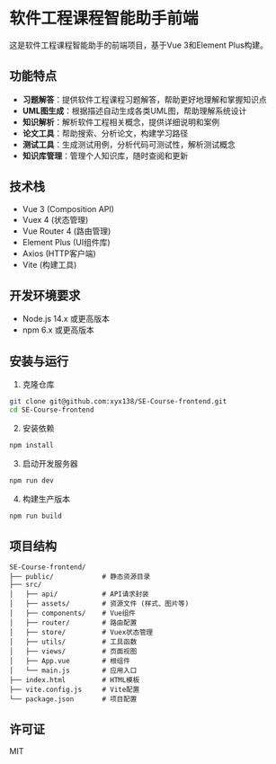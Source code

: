 # 软件工程课程智能助手前端

这是软件工程课程智能助手的前端项目，基于Vue 3和Element Plus构建。

## 功能特点

- **习题解答**：提供软件工程课程习题解答，帮助更好地理解和掌握知识点
- **UML图生成**：根据描述自动生成各类UML图，帮助理解系统设计
- **知识解析**：解析软件工程相关概念，提供详细说明和案例
- **论文工具**：帮助搜索、分析论文，构建学习路径
- **测试工具**：生成测试用例，分析代码可测试性，解析测试概念
- **知识库管理**：管理个人知识库，随时查阅和更新

## 技术栈

- Vue 3 (Composition API)
- Vuex 4 (状态管理)
- Vue Router 4 (路由管理)
- Element Plus (UI组件库)
- Axios (HTTP客户端)
- Vite (构建工具)

## 开发环境要求

- Node.js 14.x 或更高版本
- npm 6.x 或更高版本

## 安装与运行

1. 克隆仓库
```bash
git clone git@github.com:xyx138/SE-Course-frontend.git
cd SE-Course-frontend
```

2. 安装依赖
```bash
npm install
```

3. 启动开发服务器
```bash
npm run dev
```

4. 构建生产版本
```bash
npm run build
```

## 项目结构

```
SE-Course-frontend/
├── public/            # 静态资源目录
├── src/
│   ├── api/           # API请求封装
│   ├── assets/        # 资源文件 (样式、图片等)
│   ├── components/    # Vue组件
│   ├── router/        # 路由配置
│   ├── store/         # Vuex状态管理
│   ├── utils/         # 工具函数
│   ├── views/         # 页面视图
│   ├── App.vue        # 根组件
│   └── main.js        # 应用入口
├── index.html         # HTML模板
├── vite.config.js     # Vite配置
└── package.json       # 项目配置
```

## 许可证

MIT 